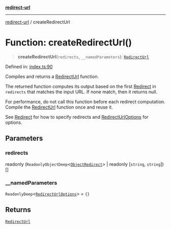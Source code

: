 [**redirect-url**](../readme.md)

---

[redirect-url](../globals.md) / createRedirectUrl

# Function: createRedirectUrl()

> **createRedirectUrl**(`redirects`, `__namedParameters`):
> [`RedirectUrl`](../type-aliases/RedirectUrl.md)

Defined in:
[index.ts:90](https://github.com/TomerAberbach/redirect-url/blob/d8aef2e911ad779789410cadd16cafc472e6123a/src/index.ts#L90)

Compiles and returns a [RedirectUrl](../type-aliases/RedirectUrl.md) function.

The returned function computes its output based on the first
[Redirect](../type-aliases/Redirect.md) in `redirects` that matches the input
URL. If none match, then it returns null.

For performance, do not call this function before each redirect computation.
Compile the [RedirectUrl](../type-aliases/RedirectUrl.md) function once and
reuse it.

See [Redirect](../type-aliases/Redirect.md) for how to specify redirects and
[RedirectUrlOptions](../type-aliases/RedirectUrlOptions.md) for options.

## Parameters

### redirects

readonly
(`ReadonlyObjectDeep`\<[`ObjectRedirect`](../type-aliases/ObjectRedirect.md)\>
\| readonly \[`string`, `string`\])[]

### \_\_namedParameters

`ReadonlyDeep`\<[`RedirectUrlOptions`](../type-aliases/RedirectUrlOptions.md)\>
= `{}`

## Returns

[`RedirectUrl`](../type-aliases/RedirectUrl.md)
